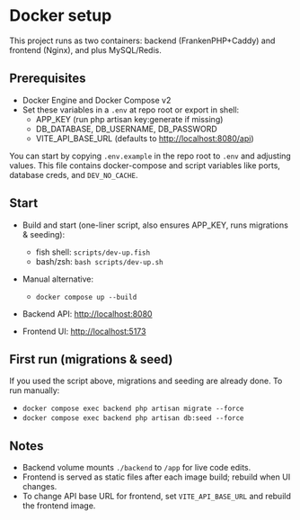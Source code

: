 # Docker setup

This project runs as two containers: backend (FrankenPHP+Caddy) and frontend (Nginx), and plus MySQL/Redis.

## Prerequisites

- Docker Engine and Docker Compose v2
- Set these variables in a `.env` at repo root or export in shell:
  - APP_KEY (run php artisan key:generate if missing)
  - DB_DATABASE, DB_USERNAME, DB_PASSWORD
  - VITE_API_BASE_URL (defaults to <http://localhost:8080/api>)

You can start by copying `.env.example` in the repo root to `.env` and adjusting values.
This file contains docker-compose and script variables like ports, database creds, and `DEV_NO_CACHE`.

## Start

- Build and start (one-liner script, also ensures APP_KEY, runs migrations & seeding):
  - fish shell: `scripts/dev-up.fish`
  - bash/zsh: `bash scripts/dev-up.sh`

- Manual alternative:
  - `docker compose up --build`
- Backend API: <http://localhost:8080>
- Frontend UI: <http://localhost:5173>

## First run (migrations & seed)

If you used the script above, migrations and seeding are already done. To run manually:

- `docker compose exec backend php artisan migrate --force`
- `docker compose exec backend php artisan db:seed --force`

## Notes

- Backend volume mounts `./backend` to `/app` for live code edits.
- Frontend is served as static files after each image build; rebuild when UI changes.
- To change API base URL for frontend, set `VITE_API_BASE_URL` and rebuild the frontend image.
